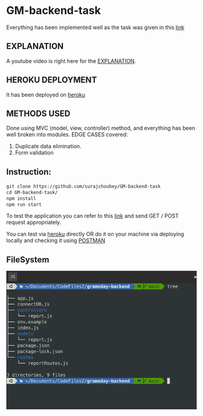 # GM-backend-task

Everything has been implemented well as the task was given in this [link](https://drive.google.com/file/d/11ilPtmrJi0lYeSTOB3B3j0PVJKf6uf-S/view)

## EXPLANATION 
A youtube video is right here for the [EXPLANATION](https://www.youtube.com/watch?v=o9war9ubFyY). 

## HEROKU DEPLOYMENT
It has been deployed on [heroku](https://backend-task-gramoday.herokuapp.com/)

## METHODS USED
Done using MVC (model, view, controller) method, and everything has been well broken into modules.
EDGE CASES covered:
1. Duplicate data elimination.
2. Form validation

## Instruction:

``` 
git clone https://github.com/surajchoubey/GM-backend-task
cd GM-backend-task/
npm install
npm run start
```

To test the application you can refer to this [link](https://drive.google.com/file/d/11ilPtmrJi0lYeSTOB3B3j0PVJKf6uf-S/view)
and send GET / POST request appropriately.

You can test via [heroku](https://backend-task-gramoday.herokuapp.com/) directly OR do it on your machine via deploying locally and checking it using [POSTMAN](https://www.postman.com/)


## FileSystem

![filesystem](photo.png)




